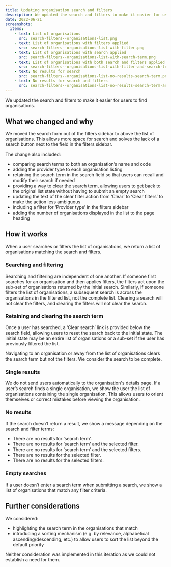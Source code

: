 ```yaml
---
title: Updating organisation search and filters
description: We updated the search and filters to make it easier for users to find organisations
date: 2022-06-21
screenshots:
  items:
    - text: List of organisations
      src: search-filters--organisations-list.png
    - text: List of organisations with filters applied
      src: search-filters--organisations-list-with-filter.png
    - text: List of organisations with search applied
      src: search-filters--organisations-list-with-search-term.png
    - text: List of organisations with both search and filters applied
      src: search-filters--organisations-list-with-filter-and-search-term.png
    - text: No results for search
      src: search-filters--organisations-list-no-results-search-term.png
    - text: No results for search and filters
      src: search-filters--organisations-list-no-results-search-term-and-filter.png
---
```


We updated the search and filters to make it easier for users to find organisations.

## What we changed and why

We moved the search form out of the filters sidebar to above the list of organisations. This allows more space for search and solves the lack of a search button next to the field in the filters sidebar.

The change also included:

- comparing search terms to both an organisation’s name and code
- adding the provider type to each organisation listing
- retaining the search term in the search field so that users can recall and modify their search if needed
- providing a way to clear the search term, allowing users to get back to the original list state without having to submit an empty search
- updating the text of the clear filter action from ‘Clear’ to ‘Clear filters’ to make the action less ambiguous
- including a filter for ‘Provider type’ in the filters sidebar
- adding the number of organisations displayed in the list to the page heading

## How it works

When a user searches or filters the list of organisations, we return a list of organisations matching the search and filters.

### Searching and filtering

Searching and filtering are independent of one another. If someone first searches for an organisation and then applies filters, the filters act upon the sub-set of organisations returned by the initial search. Similarly, if someone filters the list of organisations, a subsequent search is across the organisations in the filtered list, not the complete list. Clearing a search will not clear the filters, and clearing the filters will not clear the search.

### Retaining and clearing the search term

Once a user has searched, a ‘Clear search’ link is provided below the search field, allowing users to reset the search back to the initial state. The initial state may be an entire list of organisations or a sub-set if the user has previously filtered the list.

Navigating to an organisation or away from the list of organisations clears the search term but not the filters. We consider the search to be complete.

### Single results

We do not send users automatically to the organisation's details page. If a user’s search finds a single organisation, we show the user the list of organisations containing the single organisation. This allows users to orient themselves or correct mistakes before viewing the organisation.

### No results

If the search doesn’t return a result, we show a message depending on the search and filter terms:

- There are no results for ‘search term’.
- There are no results for ‘search term’ and the selected filter.
- There are no results for ‘search term’ and the selected filters.
- There are no results for the selected filter.
- There are no results for the selected filters.

### Empty searches

If a user doesn’t enter a search term when submitting a search, we show a list of organisations that match any filter criteria.

## Further considerations

We considered:

- highlighting the search term in the organisations that match
- introducing a sorting mechanism (e.g. by relevance, alphabetical ascending/descending, etc.) to allow users to sort the list beyond the default priority

Neither consideration was implemented in this iteration as we could not establish a need for them.
